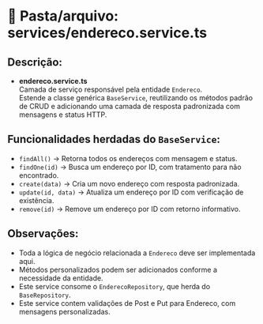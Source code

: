 # 📂 Pasta/arquivo: services/endereco.service.ts

## Descrição:

- **endereco.service.ts**  
  Camada de serviço responsável pela entidade `Endereco`.  
  Estende a classe genérica `BaseService`, reutilizando os métodos padrão de CRUD e adicionando uma camada de resposta padronizada com mensagens e status HTTP.

## Funcionalidades herdadas do `BaseService`:

- `findAll()` → Retorna todos os endereços com mensagem e status.
- `findOne(id)` → Busca um endereço por ID, com tratamento para não encontrado.
- `create(data)` → Cria um novo endereço com resposta padronizada.
- `update(id, data)` → Atualiza um endereço por ID com verificação de existência.
- `remove(id)` → Remove um endereço por ID com retorno informativo.

## Observações:

- Toda a lógica de negócio relacionada a `Endereco` deve ser implementada aqui.
- Métodos personalizados podem ser adicionados conforme a necessidade da entidade.
- Este service consome o `EnderecoRepository`, que herda do `BaseRepository`.
- Este service contem validações de Post e Put para Endereco, com mensagens personalizadas.
